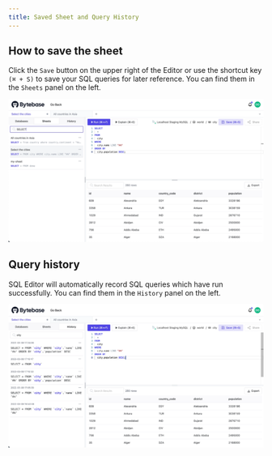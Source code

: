 ```yaml
---
title: Saved Sheet and Query History
---
```


## How to save the sheet

Click the `Save` button on the upper right of the Editor or use the shortcut key `(⌘ + S)` to save your SQL queries for later reference. You can find them in the `Sheets` panel on the left.

![Sheets](/static/docs/sql-editor_sheets.webp)

## Query history

SQL Editor will automatically record SQL queries which have run successfully. You can find them in the `History` panel on the left.

![History](/static/docs/sql-editor_history.webp)
